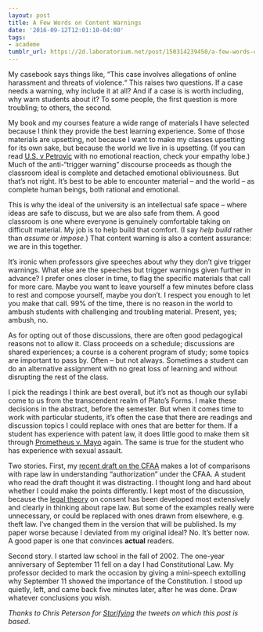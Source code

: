 ```yaml
---
layout: post
title: A Few Words on Content Warnings
date: '2016-09-12T12:01:10-04:00'
tags:
- academe
tumblr_url: https://2d.laboratorium.net/post/150314239450/a-few-words-on-content-warnings
---
```

My casebook says things like, “This case involves allegations of online harassment and threats of violence.“ This raises two questions. If a case needs a warning, why include it at all? And if a case is is worth including, why warn students about it? To some people, the first question is more troubling; to others, the second.

My book and my courses feature a wide range of materials I have selected because I think they provide the best learning experience. Some of those materials are upsetting, not because I want to make my classes upsetting for its own sake, but because the world we live in is upsetting. (If you can read [U.S. v Petrovic](https://scholar.google.com/scholar_case?case=15502856068512298622) with no emotional reaction, check your empathy lobe.) Much of the anti-“trigger warning” discourse proceeds as though the classroom ideal is complete and detached emotional obliviousness. But that’s not right. It’s best to be able to encounter material – and the world – as complete human beings, both rational and emotional.

This is why the ideal of the university is an intellectual safe space – where ideas are safe to discuss, but we are also safe from them. A good classroom is one where everyone is genuinely comfortable taking on difficult material. My job is to help build that comfort. (I say _help build_ rather than _assume_ or _impose_.) That content warning is also a content assurance: we are in this together.

It’s ironic when professors give speeches about why they don’t give trigger warnings. What else are the speeches but trigger warnings given further in advance? I prefer ones closer in time, to flag the specific materials that call for more care. Maybe you want to leave yourself a few minutes before class to rest and compose yourself, maybe you don’t. I respect you enough to let you make that call. 99% of the time, there is no reason in the world to ambush students with challenging and troubling material. Present, yes; ambush, no.

As for opting out of those discussions, there are often good pedagogical reasons not to allow it. Class proceeds on a schedule; discussions are shared experiences; a course is a coherent program of study; some topics are important to pass by. Often – but not always. Sometimes a student can do an alternative assignment with no great loss of learning and without disrupting the rest of the class.

I pick the readings I think are best overall, but it’s not as though our syllabi come to us from the transcendent realm of Plato’s Forms. I make these decisions in the abstract, before the semester. But when it comes time to work with particular students, it’s often the case that there are readings and discussion topics I could replace with ones that are better for them. If a student has experience with patent law, it does little good to make them sit through [Prometheus v. Mayo](https://scholar.google.com/scholar_case?case=505607866460473908) again. The same is true for the student who has experience with sexual assault.

Two stories. First, my [recent draft on the CFAA](http://papers.ssrn.com/sol3/papers.cfm?abstract_id=2710757) makes a lot of comparisons with rape law in understanding “authorization” under the CFAA. A student who read the draft thought it was distracting. I thought long and hard about whether I could make the points differently. I kept most of the discussion, because the [legal theory](http://lsolum.typepad.com/legal_theory_lexicon/2004/11/legal_theory_le.html) on consent has been developed most extensively and clearly in thinking about rape law. But some of the examples really were unnecessary, or could be replaced with ones drawn from elsewhere, e.g. theft law. I’ve changed them in the version that will be published. Is my paper worse because I deviated from my original ideal? No. It’s better now. A good paper is one that convinces **actual** readers.

Second story. I started law school in the fall of 2002. The one-year anniversary of September 11 fell on a day I had Constitutional Law. My professor decided to mark the occasion by giving a mini-speech extolling why September 11 showed the importance of the Constitution. I stood up quietly, left, and came back five minutes later, after he was done. Draw whatever conclusions you wish.

_Thanks to Chris Peterson for [Storifying](https://storify.com/peteyreplies/james-grimmelmann-on-content-warnings) the tweets on which this post is based._

